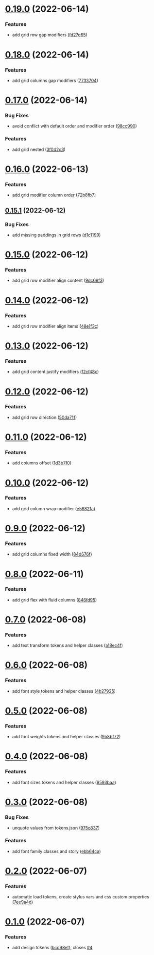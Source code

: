 # [0.19.0](https://github.com/komplib/css/compare/v0.18.0...v0.19.0) (2022-06-14)


### Features

* add grid row gap modifiers ([fd27e65](https://github.com/komplib/css/commit/fd27e6519b33287474a9a7e109d05b11352911f0))

# [0.18.0](https://github.com/komplib/css/compare/v0.17.0...v0.18.0) (2022-06-14)


### Features

* add grid columns gap modifiers ([7733704](https://github.com/komplib/css/commit/7733704335ce20830bda8ae6109ac5028ca804c8))

# [0.17.0](https://github.com/komplib/css/compare/v0.16.0...v0.17.0) (2022-06-14)


### Bug Fixes

* avoid conflict with default order and modifier order ([98cc990](https://github.com/komplib/css/commit/98cc9906fea7571d9169eeb5abd37b15a8eca698))


### Features

* add grid nested ([3f042c3](https://github.com/komplib/css/commit/3f042c3c96567f71fca6bd23dcf0e0e3a12b14e1))

# [0.16.0](https://github.com/komplib/css/compare/v0.15.1...v0.16.0) (2022-06-13)


### Features

* add grid modifier column order ([72b8fb7](https://github.com/komplib/css/commit/72b8fb73fdd9c17fde075cf99c3f6d6d27578ff0))

## [0.15.1](https://github.com/komplib/css/compare/v0.15.0...v0.15.1) (2022-06-12)


### Bug Fixes

* add missing paddings in grid rows ([d1c1199](https://github.com/komplib/css/commit/d1c1199f56f6c43f99d7ae3a345ff3411100b657))


# [0.15.0](https://github.com/komplib/css/compare/v0.14.0...v0.15.0) (2022-06-12)

### Features

- add grid row modifier align content ([9dc68f3](https://github.com/komplib/css/commit/9dc68f3d7c0ec0b5a787cd6b9706e635722e7cc4))

# [0.14.0](https://github.com/komplib/css/compare/v0.13.0...v0.14.0) (2022-06-12)

### Features

- add grid row modifier align items ([48e1f3c](https://github.com/komplib/css/commit/48e1f3ccacb2353033f6207e782a5743febd6594))

# [0.13.0](https://github.com/komplib/css/compare/v0.12.0...v0.13.0) (2022-06-12)

### Features

- add grid content justify modifiers ([f2cf48c](https://github.com/komplib/css/commit/f2cf48c15d35689f82c205d44f5f16f2242fdb3e))

# [0.12.0](https://github.com/komplib/css/compare/v0.11.0...v0.12.0) (2022-06-12)

### Features

- add grid row direction ([50da711](https://github.com/komplib/css/commit/50da71124ffed28878e0e3510e519a5bbfdba0af))

# [0.11.0](https://github.com/komplib/css/compare/v0.10.0...v0.11.0) (2022-06-12)

### Features

- add columns offset ([1d3b7f0](https://github.com/komplib/css/commit/1d3b7f0e71e21083df735d87e6e192ed507eb355))

# [0.10.0](https://github.com/komplib/css/compare/v0.9.0...v0.10.0) (2022-06-12)

### Features

- add grid column wrap modifier ([e58821a](https://github.com/komplib/css/commit/e58821ac247ce84c7e822b58517100d9e4591f1d))

# [0.9.0](https://github.com/komplib/css/compare/v0.8.0...v0.9.0) (2022-06-12)

### Features

- add grid columns fixed width ([84d676f](https://github.com/komplib/css/commit/84d676fa2b5eaa16687f9111e98cd5caf41af51e))

# [0.8.0](https://github.com/komplib/css/compare/v0.7.0...v0.8.0) (2022-06-11)

### Features

- add grid flex with fluid columns ([846fd95](https://github.com/komplib/css/commit/846fd95fe62e7f777ca2d9b273eda4960f2a4f26))

# [0.7.0](https://github.com/komplib/css/compare/v0.6.0...v0.7.0) (2022-06-08)

### Features

- add text transform tokens and helper classes ([a18ec4f](https://github.com/komplib/css/commit/a18ec4f69a5297156716a93981c112b79a81c80c))

# [0.6.0](https://github.com/komplib/css/compare/v0.5.0...v0.6.0) (2022-06-08)

### Features

- add font style tokens and helper classes ([4b27925](https://github.com/komplib/css/commit/4b279258d344306d82cd8abcfa300c43e1b6254e))

# [0.5.0](https://github.com/komplib/css/compare/v0.4.0...v0.5.0) (2022-06-08)

### Features

- add font weights tokens and helper classes ([9b8bf72](https://github.com/komplib/css/commit/9b8bf72bef30c45cc2bb53c6b79d76b6b5274c59))

# [0.4.0](https://github.com/komplib/css/compare/v0.3.0...v0.4.0) (2022-06-08)

### Features

- add font sizes tokens and helper classes ([9593baa](https://github.com/komplib/css/commit/9593baa068c955404b3d8d590070667b3a9e890b))

# [0.3.0](https://github.com/komplib/css/compare/v0.2.0...v0.3.0) (2022-06-08)

### Bug Fixes

- unquote values from tokens.json ([975c837](https://github.com/komplib/css/commit/975c837b10e8a9107e819d3b8fba22ed027b9e9b))

### Features

- add font family classes and story ([ebb64ca](https://github.com/komplib/css/commit/ebb64ca4840d0a5a400325108f1a199faf4aaa8e))

# [0.2.0](https://github.com/komplib/css/compare/v0.1.0...v0.2.0) (2022-06-07)

### Features

- automatic load tokens, create stylus vars and css custom properties ([7ee9a4d](https://github.com/komplib/css/commit/7ee9a4d246d0772307644fdd7a8a7ccf24862767))

# [0.1.0](https://github.com/komplib/css/compare/v0.0.0...v0.1.0) (2022-06-07)

### Features

- add design tokens ([bcd98ef](https://github.com/komplib/css/commit/bcd98ef73311a54de90ade07b0f55881cde0ecf4)), closes [#4](https://github.com/komplib/css/issues/4)

